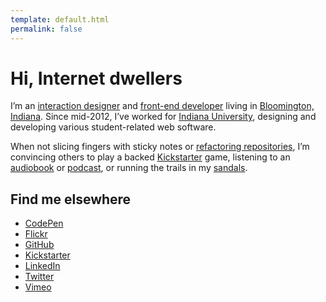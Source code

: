 ```yaml
---
template: default.html
permalink: false
---
```


# Hi, Internet dwellers

I&rsquo;m an [interaction designer](http://en.wikipedia.org/wiki/Interaction_design) and [front-end developer](http://en.wikipedia.org/wiki/Front_end_development) living in [Bloomington, Indiana](http://en.wikipedia.org/wiki/Bloomington,_Indiana). Since <time datetime="2012-07">mid-2012</time>, I&rsquo;ve worked for [Indiana University](http://www.iu.edu/), designing and developing various student-related web software.

When not slicing fingers with sticky notes or [refactoring repositories](https://github.com/basham), I&rsquo;m convincing others to play a backed [Kickstarter](https://www.kickstarter.com/profile/1468456177) game, listening to an [audiobook](http://www.audible.com) or [podcast](http://99percentinvisible.org/), or running the trails in my [sandals](http://www.lunasandals.com/).

## Find me elsewhere

- [CodePen](http://codepen.io/basham)
- [Flickr](https://www.flickr.com/photos/chrisbasham)
- [GitHub](https://github.com/basham)
- [Kickstarter](https://www.kickstarter.com/profile/1468456177)
- [LinkedIn](http://www.linkedin.com/in/cbasham)
- [Twitter](https://twitter.com/chrisbasham)
- [Vimeo](http://vimeo.com/basham)
